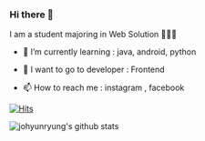 ### Hi there 👋
I am a student majoring in Web Solution 👩🏻💨

- 🌱 I’m currently learning : java, android, python

- 🙌 I want to go to developer : Frontend

- 📫 How to reach me : instagram , facebook

[![Hits](https://hits.seeyoufarm.com/api/count/incr/badge.svg?url=https%3A%2F%2Fgithub.com%2Fjohyunryung&count_bg=%23E69672&title_bg=%23807E7B&icon=&icon_color=%23E7E7E7&title=hits&edge_flat=false)](https://hits.seeyoufarm.com)

![johyunryung's github stats](https://github-readme-stats.vercel.app/api?username=Kinetic27&show_icons=true)


